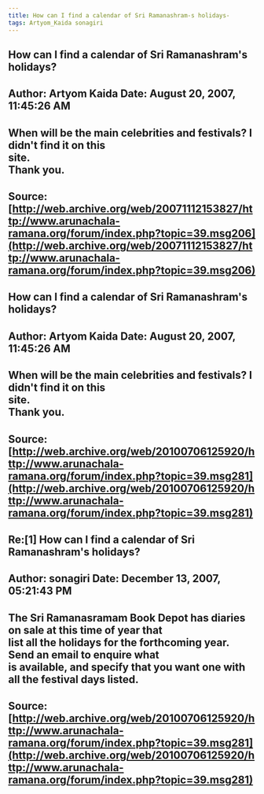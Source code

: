 ```yaml
--- 
title: How can I find a calendar of Sri Ramanashram-s holidays-   
tags: Artyom_Kaida sonagiri  
---  
```

## How can I find a calendar of Sri Ramanashram's holidays?  
Author: Artyom Kaida        Date: August 20, 2007, 11:45:26 AM  
---  
When will be the main celebrities and festivals? I didn't find it on this  
site.   
Thank you.
 ---  
Source:[http://web.archive.org/web/20071112153827/http://www.arunachala-ramana.org/forum/index.php?topic=39.msg206](http://web.archive.org/web/20071112153827/http://www.arunachala-ramana.org/forum/index.php?topic=39.msg206)   
---  

## How can I find a calendar of Sri Ramanashram's holidays?  
Author: Artyom Kaida        Date: August 20, 2007, 11:45:26 AM  
---  
When will be the main celebrities and festivals? I didn't find it on this  
site.   
Thank you.
 ---  
Source:[http://web.archive.org/web/20100706125920/http://www.arunachala-ramana.org/forum/index.php?topic=39.msg281](http://web.archive.org/web/20100706125920/http://www.arunachala-ramana.org/forum/index.php?topic=39.msg281)   
---  

## Re:[1] How can I find a calendar of Sri Ramanashram's holidays?  
Author: sonagiri            Date: December 13, 2007, 05:21:43 PM  
---  
The Sri Ramanasramam Book Depot has diaries on sale at this time of year that  
list all the holidays for the forthcoming year. Send an email to enquire what  
is available, and specify that you want one with all the festival days listed.
 ---  
Source:[http://web.archive.org/web/20100706125920/http://www.arunachala-ramana.org/forum/index.php?topic=39.msg281](http://web.archive.org/web/20100706125920/http://www.arunachala-ramana.org/forum/index.php?topic=39.msg281)   
---  

